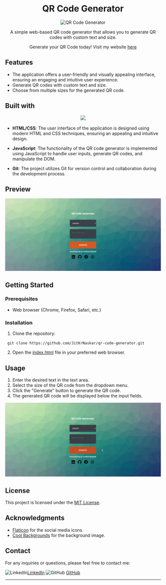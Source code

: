 <h1 align="center" id="title"> QR Code Generator </h1>

<div align="center">

![QR Code Generator](https://cdn-icons-png.flaticon.com/128/9048/9048683.png)

 A simple web-based QR code generator that allows you to generate QR codes with custom text and size.
 
  <p>Generate your QR Code today! Visit my website <a href="https://jitkrnaskar.github.io/QR-Code-Generator/">here</a></p>
</div>

## Features
- The application offers a user-friendly and visually appealing interface, ensuring an engaging and intuitive user experience.
- Generate QR codes with custom text and size.
- Choose from multiple sizes for the generated QR code.


## Built with

<p align="center">
  <a href=#><img src="https://skillicons.dev/icons?i=git,html,css,js" /></a>
</p>

- **HTML/CSS**: The user interface of the application is designed using modern HTML and CSS techniques, ensuring an appealing and intuitive design.

- **JavaScript**: The functionality of the QR code generator is implemented using JavaScript to handle user inputs, generate QR codes, and manipulate the DOM.

- **Git**: The project utilizes Git for version control and collaboration during the development process.


## Preview

![Preview](preview.png)


## Getting Started

### Prerequisites

- Web browser (Chrome, Firefox, Safari, etc.)

### Installation

1. Clone the repository:

  ```console
   git clone https://github.com/JitKrNaskar/qr-code-generator.git
   ```

2. Open the [index.html](https://github.com/JitKrNaskar/QR-Code-Generator/blob/main/index.html) file in your preferred web browser.

## Usage

1. Enter the desired text in the text area.
2. Select the size of the QR code from the dropdown menu.
3. Click the "Generate" button to generate the QR code.
4. The generated QR code will be displayed below the input fields.

![Preview](usage.gif)


## License

This project is licensed under the [MIT License](https://github.com/JitKrNaskar/QR-Code-Generator/blob/main/LICENSE).

## Acknowledgments

- [Flaticon](https://www.flaticon.com/) for the social media icons.
- [Cool Backgrounds](https://coolbackgrounds.io/) for the background image.

## Contact

For any inquiries or questions, please feel free to contact me:

![LinkedIn](https://img.icons8.com/nolan/64/linkedin.png)[LinkedIn](https://www.linkedin.com/in/jitkumarnaskar/)
![GitHub](https://img.icons8.com/nolan/64/github.png) [GitHub](https://github.com/JitKrNaskar)

---
